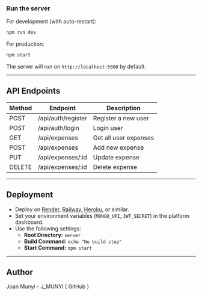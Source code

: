 
###  Run the server

For development (with auto-restart):
```bash
npm run dev
```

For production:
```bash
npm start
```

The server will run on `http://localhost:5000` by default.

---

## API Endpoints

| Method | Endpoint              | Description           |
|--------|-----------------------|-----------------------|
| POST   | /api/auth/register    | Register a new user   |
| POST   | /api/auth/login       | Login user            |
| GET    | /api/expenses         | Get all user expenses |
| POST   | /api/expenses         | Add new expense       |
| PUT    | /api/expenses/:id     | Update expense        |
| DELETE | /api/expenses/:id     | Delete expense        |

---

## Deployment

- Deploy on [Render](https://render.com/), [Railway](https://railway.app/), [Heroku](https://heroku.com/), or similar.
- Set your environment variables (`MONGO_URI`, `JWT_SECRET`) in the platform dashboard.
- Use the following settings:
  - **Root Directory:** `server`
  - **Build Command:** `echo "No build step"`
  - **Start Command:** `npm start`

---

## Author
Joan Munyi - J_MUNYI ( GitHub )
